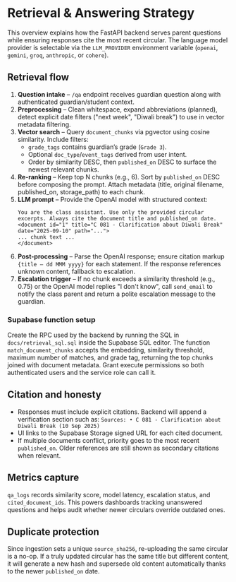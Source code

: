 # Retrieval & Answering Strategy

This overview explains how the FastAPI backend serves parent questions while ensuring responses cite the most recent circular. The language model provider is selectable via the `LLM_PROVIDER` environment variable (`openai`, `gemini`, `groq`, `anthropic`, or `cohere`).

## Retrieval flow

1. **Question intake** – `/qa` endpoint receives guardian question along with authenticated guardian/student context.
2. **Preprocessing** – Clean whitespace, expand abbreviations (planned), detect explicit date filters ("next week", "Diwali break") to use in vector metadata filtering.
3. **Vector search** – Query `document_chunks` via pgvector using cosine similarity. Include filters:
   - `grade_tags` contains guardian’s grade (`Grade 3`).
   - Optional `doc_type`/`event_tags` derived from user intent.
   - Order by similarity DESC, then `published_on` DESC to surface the newest relevant chunks.
4. **Re-ranking** – Keep top N chunks (e.g., 6). Sort by `published_on` DESC before composing the prompt. Attach metadata (title, original filename, published_on, storage_path) to each chunk.
5. **LLM prompt** – Provide the OpenAI model with structured context:
   ```
   You are the class assistant. Use only the provided circular excerpts. Always cite the document title and published_on date.
   <document id="1" title="C 081 - Clarification about Diwali Break" date="2025-09-10" path="...">
   ... chunk text ...
   </document>
   ```
6. **Post-processing** – Parse the OpenAI response; ensure citation markup `{title — dd MMM yyyy}` for each statement. If the response references unknown content, fallback to escalation.
7. **Escalation trigger** – If no chunk exceeds a similarity threshold (e.g., 0.75) or the OpenAI model replies "I don't know", call `send_email` to notify the class parent and return a polite escalation message to the guardian.

### Supabase function setup

Create the RPC used by the backend by running the SQL in `docs/retrieval_sql.sql` inside the Supabase SQL editor. The function `match_document_chunks` accepts the embedding, similarity threshold, maximum number of matches, and grade tag, returning the top chunks joined with document metadata. Grant execute permissions so both authenticated users and the service role can call it.

## Citation and honesty

- Responses must include explicit citations. Backend will append a verification section such as:
  `Sources: • C 081 - Clarification about Diwali Break (10 Sep 2025)`
- UI links to the Supabase Storage signed URL for each cited document.
- If multiple documents conflict, priority goes to the most recent `published_on`. Older references are still shown as secondary citations when relevant.

## Metrics capture

`qa_logs` records similarity score, model latency, escalation status, and `cited_document_ids`. This powers dashboards tracking unanswered questions and helps audit whether newer circulars override outdated ones.

## Duplicate protection

Since ingestion sets a unique `source_sha256`, re-uploading the same circular is a no-op. If a truly updated circular has the same title but different content, it will generate a new hash and supersede old content automatically thanks to the newer `published_on` date.
